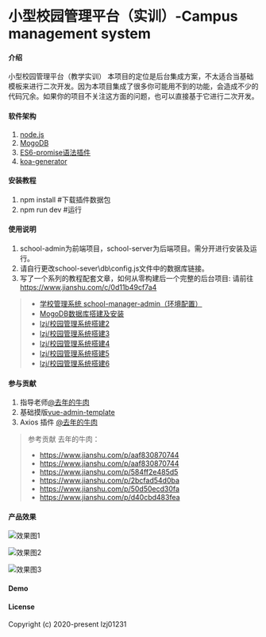 # 小型校园管理平台（实训）-Campus management system

#### 介绍
小型校园管理平台（教学实训）
本项目的定位是后台集成方案，不太适合当基础模板来进行二次开发。因为本项目集成了很多你可能用不到的功能，会造成不少的代码冗余。如果你的项目不关注这方面的问题，也可以直接基于它进行二次开发。

#### 软件架构

1.  [node.js](https://nodejs.org/en/)
2.  [MogoDB](https://www.mongodb.com/)
3.  [ES6-promise语法插件](https://es6.ruanyifeng.com/)
4.  [koa-generator](https://links.jianshu.com/go?to=https%3A%2F%2Fgithub.com%2FPanJiaChen%2Fvue-admin-template)

#### 安装教程

1.  npm install    #下载插件数据包
2.  npm run dev    #运行

#### 使用说明

1.  school-admin为前端项目，school-server为后端项目。需分开进行安装及运行。
2.  请自行更改school-sever\db\config.js文件中的数据库链接。
3.  写了一个系列的教程配套文章，如何从零构建后一个完整的后台项目:
 请前往 https://www.jianshu.com/c/0d11b49cf7a4
>  - [学校管理系统 school-manager-admin（环境配置）](https://www.jianshu.com/p/fdc82b41902b)
>  - [MogoDB数据库搭建及安装](https://www.jianshu.com/p/4b25894d8001)
>  - [lzj/校园管理系统搭建2](https://www.jianshu.com/p/15f16728534d)
>  - [lzj/校园管理系统搭建3]([https://www.jianshu.com/p/56acb5224e2a)
>  - [lzj/校园管理系统搭建4](https://www.jianshu.com/p/d346d8d48645)
>  - [lzj/校园管理系统搭建5]()
>  - [lzj/校园管理系统搭建6]()

#### 参与贡献

1.  指导老师[@去年的牛肉](https://www.jianshu.com/u/b7ea376b2dca)
2.  基础摸版[vue-admin-template](https://links.jianshu.com/go?to=https%3A%2F%2Fgithub.com%2FPanJiaChen%2Fvue-admin-template)
2.  Axios 插件 [@去年的牛肉](https://www.jianshu.com/u/b7ea376b2dca)
>参考贡献
>去年的牛肉：
>  - https://www.jianshu.com/p/aaf830870744
>  - https://www.jianshu.com/p/aaf830870744
>  - https://www.jianshu.com/p/584ff2e485d5
>  - https://www.jianshu.com/p/2bcfad54d0ba
>  - https://www.jianshu.com/p/50d50ecd30fa
>  - https://www.jianshu.com/p/d40cbd483fea

#### 产品效果
![效果图1](https://images.gitee.com/uploads/images/2020/1216/120618_47b35372_8450609.png "屏幕截图.png")

![效果图2](https://images.gitee.com/uploads/images/2020/1216/120820_6729bb17_8450609.png "屏幕截图.png")

![效果图3](https://images.gitee.com/uploads/images/2020/1216/120954_395ae14a_8450609.png "屏幕截图.png")



#### Demo

#### License
 Copyright (c) 2020-present lzj01231
